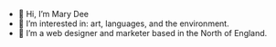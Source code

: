 - 👋 Hi, I’m Mary Dee 
- 👀 I’m interested in: art, languages, and the environment. 
- 🌱 I’m a web designer and marketer based in the North of England. 

<!---
Mocheera/Mocheera is a ✨ special ✨ repository because its `README.md` (this file) appears on your GitHub profile.
You can click the Preview link to take a look at your changes.
--->
